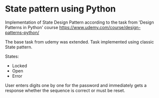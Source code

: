 # State pattern using Python
Implementation of State Design Pattern according to the task from 'Design Patterns in Python' course
https://www.udemy.com/course/design-patterns-python/

The base task from udemy was extended.
Task implemented using classic State pattern.

States:
* Locked
* Open
* Error

User enters digits one by one for the password and immediately gets a response whether the sequence is correct or must be reset.
